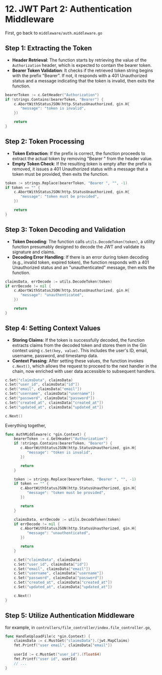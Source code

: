 # 12. JWT Part 2: Authentication Middleware

First, go back to `middleware/auth.middleware.go`

## Step 1: Extracting the Token

* **Header Retrieval**: The function starts by retrieving the value of the `Authorization` header, which is expected to contain the bearer token.
* **Bearer Token Validation**: It checks if the retrieved token string begins with the prefix "Bearer". If not, it responds with a 401 Unauthorized status and a message indicating that the token is invalid, then exits the function.

```go
bearerToken := c.GetHeader("Authorization")
if !strings.Contains(bearerToken, "Bearer") {
    c.AbortWithStatusJSON(http.StatusUnauthorized, gin.H{
       "message": "token is invalid",
    })

    return
}
```

## Step 2: Token Processing

* **Token Extraction**: If the prefix is correct, the function proceeds to extract the actual token by removing "Bearer " from the header value.
* **Empty Token Check**: If the resulting token is empty after the prefix is removed, it issues a 401 Unauthorized status with a message that a token must be provided, then exits the function.

```go
token := strings.Replace(bearerToken, "Bearer ", "", -1)
if token == "" {
    c.AbortWithStatusJSON(http.StatusUnauthorized, gin.H{
       "message": "token must be provided",
    })

    return
}
```

## Step 3: Token Decoding and Validation

* **Token Decoding**: The function calls `utils.DecodeToken(token)`, a utility function presumably designed to decode the JWT and validate its signature and claims.
* **Decoding Error Handling**: If there is an error during token decoding (e.g., invalid token, expired token), the function responds with a 401 Unauthorized status and an "unauthenticated" message, then exits the function.

```go
claimsData, errDecode := utils.DecodeToken(token)
if errDecode != nil {
    c.AbortWithStatusJSON(http.StatusUnauthorized, gin.H{
       "message": "unauthenticated",
    })

    return
}
```

## Step 4: Setting Context Values

* **Storing Claims**: If the token is successfully decoded, the function extracts claims from the decoded token and stores them in the Gin context using `c.Set(key, value)`. This includes the user's ID, email, username, password, and timestamp data.
* **Context Passing**: After setting these values, the function invokes `c.Next()`, which allows the request to proceed to the next handler in the chain, now enriched with user data accessible to subsequent handlers.

```go
c.Set("claimsData", claimsData)
c.Set("user_id", claimsData["id"])
c.Set("email", claimsData["email"])
c.Set("username", claimsData["username"])
c.Set("password", claimsData["password"])
c.Set("created_at", claimsData["created_at"])
c.Set("updated_at", claimsData["updated_at"])

c.Next()
```



Everything together,

```go
func AuthMiddleware(c *gin.Context) {
    bearerToken := c.GetHeader("Authorization")
    if !strings.Contains(bearerToken, "Bearer") {
       c.AbortWithStatusJSON(http.StatusUnauthorized, gin.H{
          "message": "token is invalid",
       })

       return
    }

    token := strings.Replace(bearerToken, "Bearer ", "", -1)
    if token == "" {
       c.AbortWithStatusJSON(http.StatusUnauthorized, gin.H{
          "message": "token must be provided",
       })

       return
    }

    claimsData, errDecode := utils.DecodeToken(token)
    if errDecode != nil {
       c.AbortWithStatusJSON(http.StatusUnauthorized, gin.H{
          "message": "unauthenticated",
       })

       return
    }

    c.Set("claimsData", claimsData)
    c.Set("user_id", claimsData["id"])
    c.Set("email", claimsData["email"])
    c.Set("username", claimsData["username"])
    c.Set("password", claimsData["password"])
    c.Set("created_at", claimsData["created_at"])
    c.Set("updated_at", claimsData["updated_at"])

    c.Next()
}
```

## Step 5: Utilize Authentication Middleware

for example, in `controllers/file_controller/index.file_controller.go`,

```go
func HandleUploadFile(c *gin.Context) {
    claimsData := c.MustGet("claimsData").(jwt.MapClaims)
    fmt.Printf("user email", claimsData["email"])
    
    userId := c.MustGet("user_id").(float64)
    fmt.Printf("user id", userId)
    // ...
}
```
